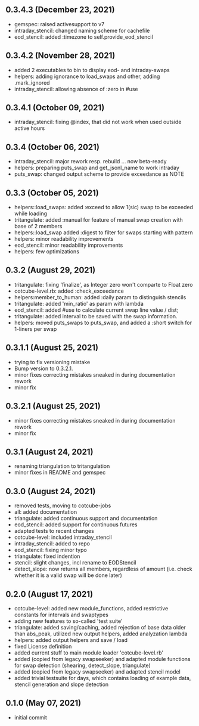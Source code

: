 ## 0.3.4.3 (December 23, 2021)
  - gemspec: raised activesupport to v7
  - intraday_stencil: changed naming scheme for cachefile
  - eod_stencil: added :timezone to self.provide_eod_stencil

## 0.3.4.2 (November 28, 2021)
  - added 2 executables to bin to display eod- and intraday-swaps
  - helpers: adding ignorance to load_swaps and other, adding .mark_ignored
  - intraday_stencil: allowing absence of :zero in #use

## 0.3.4.1 (October 09, 2021)
  - intraday_stencil: fixing @index, that did not work when used outside active hours

## 0.3.4 (October 06, 2021)
  - intraday_stencil: major rework resp. rebuild ... now beta-ready
  - helpers: preparing puts_swap and get_jsonl_name to work intraday
  - puts_swap: changed output scheme to provide exceedance as NOTE

## 0.3.3 (October 05, 2021)
  - helpers::load_swaps: added :exceed to allow 1(sic) swap to be exceeded while loading
  - tritangulate: added :manual for feature of manual swap creation with base of 2 members
  - helpers::load_swap added :digest to filter for swaps starting with pattern
  - helpers: minor readability improvements
  - eod_stencil: minor readability improvements
  - helpers: few optimizations

## 0.3.2 (August 29, 2021)
  - tritangulate: fixing 'finalize', as Integer zero won't comparte to Float zero
  - cotcube-level.rb: added :check_exceedance
  - helpers:member_to_human: added :daily param to distinguish stencils
  - tritangulate: added 'min_ratio' as param with lambda
  - eod_stencil: added #use to calculate current swap line value / dist;
  - tritangulate: added interval to be saved with the swap information.
  - helpers: moved puts_swaps to puts_swap, and added a :short switch for 1-liners per swap

## 0.3.1.1 (August 25, 2021)
  - trying to fix versioning mistake
  - Bump version to 0.3.2.1.
  - minor fixes correcting mistakes sneaked in during documentation rework
  - minor fix

## 0.3.2.1 (August 25, 2021)
  - minor fixes correcting mistakes sneaked in during documentation rework
  - minor fix

## 0.3.1 (August 24, 2021)
  - renaming triangulation to tritangulation
  - minor fixes in README and gemspec

## 0.3.0 (August 24, 2021)
  - removed tests, moving to cotcube-jobs
  - all: added documentation
  - triangulate: added continuous support and documentation
  - eod_stencil: added support for continuous futures
  - adapted tests to recent changes
  - cotcube-level: included intraday_stencil
  - intraday_stencil: added to repo
  - eod_stencil: fixing minor typo
  - triangulate: fixed indention
  - stencil: slight changes, incl rename to EODStencil
  - detect_slope: now returns all members, regardless of amount (i.e. check whether it is a valid swap will be done later)

## 0.2.0 (August 17, 2021)
  - cotcube-level: added new module_functions, added restrictive constants for intervals and swaptypes
  - adding new features to so-called 'test suite'
  - triangulate: added saving/caching, added rejection of base data older than abs_peak, utilized new output helpers, added analyzation lambda
  - helpers: added output helpers and save / load
  - fixed License definition
  - added current stuff to main module loader 'cotcube-level.rb'
  - added (copied from legacy swapseeker) and adapted module functions for swap detection (shearing, detect_slope, triangulate)
  - added (copied from legacy swapseeker) and adapted stencil model
  - added trivial testsuite for days, which contains loading of example data, stencil generation and slope detection

## 0.1.0 (May 07, 2021)
  - initial commit

